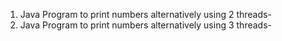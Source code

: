 1. Java Program to print numbers alternatively using 2 threads-
2. Java Program to print numbers alternatively using 3 threads-
